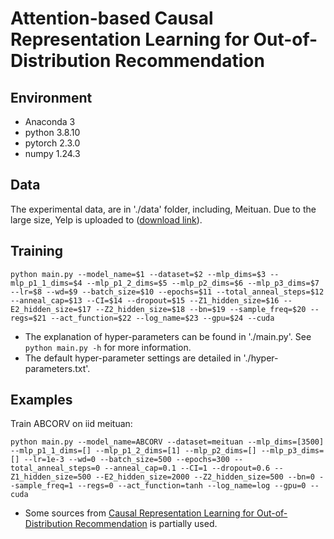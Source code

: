 # Attention-based Causal Representation Learning for Out-of-Distribution Recommendation

## Environment
- Anaconda 3
- python 3.8.10
- pytorch 2.3.0
- numpy 1.24.3

## Data
The experimental data, are in './data' folder, including, Meituan. Due to the large size, Yelp is uploaded to ([download link](http://files.grouplens.org/datasets/movielens/ml-20m.zip)).

## Training
```
python main.py --model_name=$1 --dataset=$2 --mlp_dims=$3 --mlp_p1_1_dims=$4 --mlp_p1_2_dims=$5 --mlp_p2_dims=$6 --mlp_p3_dims=$7 --lr=$8 --wd=$9 --batch_size=$10 --epochs=$11 --total_anneal_steps=$12 --anneal_cap=$13 --CI=$14 --dropout=$15 --Z1_hidden_size=$16 --E2_hidden_size=$17 --Z2_hidden_size=$18 --bn=$19 --sample_freq=$20 --regs=$21 --act_function=$22 --log_name=$23 --gpu=$24 --cuda
```
- The explanation of hyper-parameters can be found in './main.py'. See `python main.py -h` for more information.
- The default hyper-parameter settings are detailed in './hyper-parameters.txt'.

## Examples

Train ABCORV on iid meituan:

```
python main.py --model_name=ABCORV --dataset=meituan --mlp_dims=[3500] --mlp_p1_1_dims=[] --mlp_p1_2_dims=[1] --mlp_p2_dims=[] --mlp_p3_dims=[] --lr=1e-3 --wd=0 --batch_size=500 --epochs=300 --total_anneal_steps=0 --anneal_cap=0.1 --CI=1 --dropout=0.6 --Z1_hidden_size=500 --E2_hidden_size=2000 --Z2_hidden_size=500 --bn=0 --sample_freq=1 --regs=0 --act_function=tanh --log_name=log --gpu=0 --cuda
```



- Some sources from  [Causal Representation Learning for Out-of-Distribution Recommendation](https://github.com/Linxyhaha/COR) is partially used.

